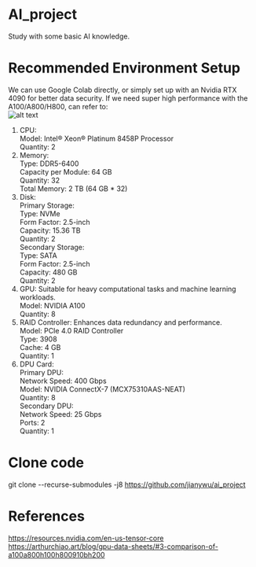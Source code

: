 # AI_project  
Study with some basic AI knowledge.  

# Recommended Environment Setup  
We can use Google Colab directly, or simply set up with an Nvidia RTX 4090 for better data security. If we need super high performance with the A100/A800/H800, can refer to:   
![alt text](gpu/images/8x-a100-node-hw-topo.png)  
1. CPU:   
    Model: Intel® Xeon® Platinum 8458P Processor  
    Quantity: 2  
2. Memory:   
    Type: DDR5-6400  
    Capacity per Module: 64 GB  
    Quantity: 32  
    Total Memory: 2 TB (64 GB * 32)  
3. Disk:  
    Primary Storage:  
        Type: NVMe  
        Form Factor: 2.5-inch  
        Capacity: 15.36 TB  
        Quantity: 2  
    Secondary Storage:  
        Type: SATA  
        Form Factor: 2.5-inch  
        Capacity: 480 GB  
        Quantity: 2  
4. GPU: Suitable for heavy computational tasks and machine learning workloads.  
    Model: NVIDIA A100  
    Quantity: 8  
5. RAID Controller: Enhances data redundancy and performance.  
    Model: PCIe 4.0 RAID Controller  
    Type: 3908  
    Cache: 4 GB  
    Quantity: 1  
6. DPU Card:  
    Primary DPU:  
        Network Speed: 400 Gbps  
        Model: NVIDIA ConnectX-7 (MCX75310AAS-NEAT)  
        Quantity: 8  
    Secondary DPU:  
        Network Speed: 25 Gbps  
        Ports: 2  
        Quantity: 1  

# Clone code  
git clone --recurse-submodules -j8 https://github.com/jianywu/ai_project   

# References   
https://resources.nvidia.com/en-us-tensor-core   
https://arthurchiao.art/blog/gpu-data-sheets/#3-comparison-of-a100a800h100h800910bh200   

